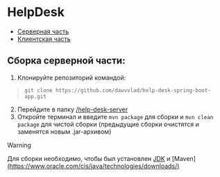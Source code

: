 # HelpDesk
- [Серверная часть](https://github.com/dawvvlad/help-desk-spring-boot-app/tree/master/help-desk-server)
- [Клиентская часть](https://github.com/dawvvlad/help-desk-spring-boot-app/tree/master/client)

## Сборка серверной части:
1. Клонируйте репозиторий командой:
>`git clone https://github.com/dawvvlad/help-desk-spring-boot-app.git`
2. Перейдите в папку [/help-desk-server](https://github.com/dawvvlad/help-desk-spring-boot-app/tree/master/help-desk-server)
3. Откройте терминал и введите `mvn package` для сборки и `mvn clean package` для чистой сборки (предыдущие сборки очистятся и заменятся новым .jar-архивом)
> [!WARNING]
> Для сборки необходимо, чтобы был установлен [JDK](https://www.oracle.com/cis/java/technologies/downloads/) и [Maven][(https://www.oracle.com/cis/java/technologies/downloads/)](https://maven.apache.org/)
